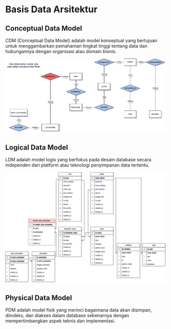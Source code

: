 # Basis Data Arsitektur

## Conceptual Data Model

CDM (Conceptual Data Model) adalah model konseptual yang bertujuan untuk menggambarkan pemahaman tingkat tinggi tentang data dan hubungannya dengan organisasi atau domain bisnis.

![CDM Picture](/docs/architecture/database/Conceptual-Data-Model.png)

## Logical Data Model

LDM adalah model logis yang berfokus pada desain database secara independen dari platform atau teknologi penyimpanan data tertentu.

![LDM Picture](/docs/architecture/database/Logical-Data-Model.png)

## Physical Data Model

PDM adalah model fisik yang merinci bagaimana data akan disimpan, diindeks, dan diakses dalam database sebenarnya dengan mempertimbangkan aspek teknis dan implementasi.
